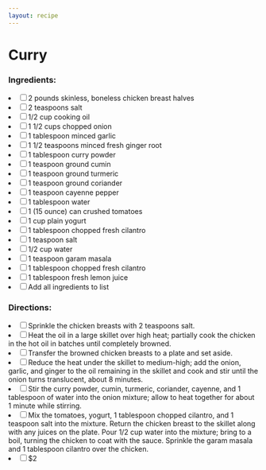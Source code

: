 ```yaml
---
layout: recipe
---
```


# Curry

### Ingredients:

<li><label><input type="checkbox">2 pounds skinless, boneless chicken breast halves</label></li>
<li><label><input type="checkbox">2 teaspoons salt</label></li>
<li><label><input type="checkbox">1/2 cup cooking oil</label></li>
<li><label><input type="checkbox">1 1/2 cups chopped onion</label></li>
<li><label><input type="checkbox">1 tablespoon minced garlic</label></li>
<li><label><input type="checkbox">1 1/2 teaspoons minced fresh ginger root</label></li>
<li><label><input type="checkbox">1 tablespoon curry powder</label></li>
<li><label><input type="checkbox">1 teaspoon ground cumin</label></li>
<li><label><input type="checkbox">1 teaspoon ground turmeric</label></li>
<li><label><input type="checkbox">1 teaspoon ground coriander</label></li>
<li><label><input type="checkbox">1 teaspoon cayenne pepper</label></li>
<li><label><input type="checkbox">1 tablespoon water</label></li>
<li><label><input type="checkbox">1 (15 ounce) can crushed tomatoes</label></li>
<li><label><input type="checkbox">1 cup plain yogurt</label></li>
<li><label><input type="checkbox">1 tablespoon chopped fresh cilantro</label></li>
<li><label><input type="checkbox">1 teaspoon salt</label></li>
<li><label><input type="checkbox">1/2 cup water</label></li>
<li><label><input type="checkbox">1 teaspoon garam masala</label></li>
<li><label><input type="checkbox">1 tablespoon chopped fresh cilantro</label></li>
<li><label><input type="checkbox">1 tablespoon fresh lemon juice</label></li>
<li><label><input type="checkbox">Add all ingredients to list</label></li>


### Directions:

<li><label><input type="checkbox">Sprinkle the chicken breasts with 2 teaspoons salt.</label></li>
<li><label><input type="checkbox">Heat the oil in a large skillet over high heat; partially cook the chicken in the hot oil in batches until completely browned.</label></li>
<li><label><input type="checkbox">Transfer the browned chicken breasts to a plate and set aside.</label></li>
<li><label><input type="checkbox">Reduce the heat under the skillet to medium-high; add the onion, garlic, and ginger to the oil remaining in the skillet and cook and stir until the onion turns translucent, about 8 minutes.</label></li>
<li><label><input type="checkbox">Stir the curry powder, cumin, turmeric, coriander, cayenne, and 1 tablespoon of water into the onion mixture; allow to heat together for about 1 minute while stirring.</label></li>
<li><label><input type="checkbox">Mix the tomatoes, yogurt, 1 tablespoon chopped cilantro, and 1 teaspoon salt into the mixture. Return the chicken breast to the skillet along with any juices on the plate. Pour 1/2 cup water into the mixture; bring to a boil, turning the chicken to coat with the sauce. Sprinkle the garam masala and 1 tablespoon cilantro over the chicken.</label></li>
<li><label><input type="checkbox">$2</label></li>

